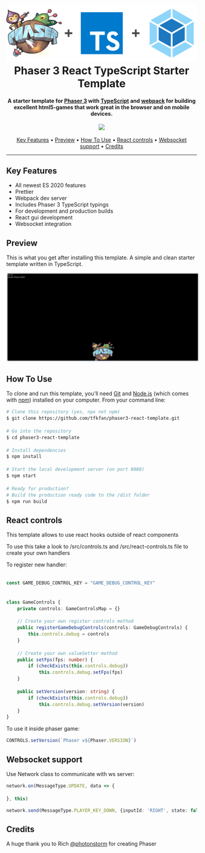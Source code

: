 <h1 align="center">
  <br>
  <a href="https://github.com/tfkfan/phaser3-react-template#readme"><img src="readme/header.png" alt="header" width="600"></a>
  <br>
  Phaser 3 React TypeScript Starter Template
  <br>
</h1>

<h4 align="center">
A starter template for <a href="https://phaser.io/" target="_blank" >Phaser 3</a> with <a href="https://www.typescriptlang.org/index.html" target="_blank" >TypeScript</a> and <a href="https://webpack.js.org/" target="_blank" >webpack</a> for building excellent html5-games that work great in the browser and on mobile devices.</h4>

<p align="center">
  <a href="https://opensource.org/licenses/MIT" title="License: MIT" >
    <img src="https://img.shields.io/badge/License-MIT-greenbright.svg?style=flat-square">
  </a>
</p>

<p align="center">
  <a href="#key-features">Key Features</a> •
  <a href="#preview">Preview</a> •
  <a href="#how-to-use">How To Use</a> •
  <a href="#react-controls">React controls</a> •
  <a href="#websocket-support">Websocket support</a> •
  <a href="#credits">Credits</a>
</p>

---

## Key Features

- All newest ES 2020 features
- Prettier
- Webpack dev server
- Includes Phaser 3 TypeScript typings
- For development and production builds
- React gui development
- Websocket integration

## Preview

This is what you get after installing this template. A simple and clean starter template written in TypeScript. 

<img src="readme/build.png" width="640" style='border: 0.25em solid #e1e4e8;border-radius: 5px;'/>

## How To Use

To clone and run this template, you'll need [Git](https://git-scm.com) and [Node.js](https://nodejs.org/en/download/) (which comes with [npm](http://npmjs.com)) installed on your computer. From your command line:

```bash
# Clone this repository (yes, npx not npm)
$ git clone https://github.com/tfkfan/phaser3-react-template.git

# Go into the repository
$ cd phaser3-react-template

# Install dependencies
$ npm install

# Start the local development server (on port 8080)
$ npm start

# Ready for production?
# Build the production ready code to the /dist folder
$ npm run build
```

## React controls

This template allows to use react hooks outside of react components

To use this take a look to /src/controls.ts and /src/react-controls.ts file to create your own handlers

To register new handler:
```typescript

const GAME_DEBUG_CONTROL_KEY = "GAME_DEBUG_CONTROL_KEY"


class GameControls {
    private controls: GameControlsMap = {}

    // Create your own register controls method
    public registerGameDebugControls(controls: GameDebugControls) {
        this.controls.debug = controls
    }

    // Create your own valueSetter method
    public setFps(fps: number) {
        if (checkExists(this.controls.debug))
            this.controls.debug.setFps(fps)
    }

    public setVersion(version: string) {
        if (checkExists(this.controls.debug))
            this.controls.debug.setVersion(version)
    }
}
```

To use it inside phaser game:

```typescript
CONTROLS.setVersion(`Phaser v${Phaser.VERSION}`)
```
## Websocket support

Use Network class to communicate with ws server:

```typescript
network.on(MessageType.UPDATE, data => {

}, this)
```

```typescript
network.send(MessageType.PLAYER_KEY_DOWN, {inputId: 'RIGHT', state: false});
```

## Credits

A huge thank you to Rich [@photonstorm](https://github.com/photonstorm) for creating Phaser
